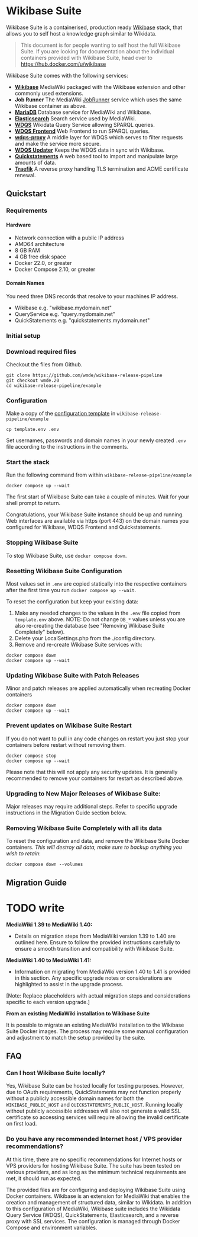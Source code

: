 # Wikibase Suite

Wikibase Suite is a containerised, production ready [Wikibase](https://wikiba.se) stack, that allows you to self host a knowledge graph similar to Wikidata.

> This document is for people wanting to self host the full Wikibase Suite. If you are looking for documentation about the individual containers provided with Wikibase Suite, head over to https://hub.docker.com/u/wikibase

Wikibase Suite comes with the following services:

- **[Wikibase](https://hub.docker.com/r/wikibase/wikibase)** MediaWiki packaged with the Wikibase extension and other commonly used extensions.
- **Job Runner** The MediaWiki [JobRunner](https://www.mediawiki.org/wiki/Manual:Job_queue#Cron) service which uses the same Wikibase container as above.
- **[MariaDB](https://hub.docker.com/_/mariadb)** Database service for MediaWiki and Wikibase.
- **[Elasticsearch](https://hub.docker.com/r/wikibase/elasticsearch)** Search service used by MediaWiki.
- **[WDQS](https://hub.docker.com/r/wikibase/wdqs)** Wikidata Query Service allowing SPARQL queries.
- **[WDQS Frontend](https://hub.docker.com/r/wikibase/wdqs-frontend)** Web Frontend to run SPARQL queries.
- **[wdqs-proxy](https://hub.docker.com/r/wikibase/wdqs-proxy)** A middle layer for WDQS which serves to filter requests and make the service more secure.
- **[WDQS Updater](https://www.mediawiki.org/wiki/Wikidata_Query_Service/User_Manual#runUpdate.sh)** Keeps the WDQS data in sync with Wikibase.
- **[Quickstatements](https://hub.docker.com/r/wikibase/quickstatements)** A web based tool to import and manipulate large amounts of data.
- **[Traefik](https://hub.docker.com/_/traefik)** A reverse proxy handling TLS termination and ACME certificate renewal.

## Quickstart

### Requirements

#### Hardware

- Network connection with a public IP address
- AMD64 architecture
- 8 GB RAM
- 4 GB free disk space
- Docker 22.0, or greater
- Docker Compose 2.10, or greater

#### Domain Names

You need three DNS records that resolve to your machines IP address.

- Wikibase e.g. "wikibase.mydomain.net"
- QueryService e.g. "query.mydomain.net"
- QuickStatements e.g. "quickstatements.mydomain.net"

### Initial setup

### Download required files

Checkout the files from Github.

```
git clone https://github.com/wmde/wikibase-release-pipeline
git checkout wmde.20
cd wikibase-release-pipeline/example
```

### Configuration

Make a copy of the [configuration template](./template.env) in `wikibase-release-pipeline/example`

```
cp template.env .env
```

Set usernames, passwords and domain names in your newly created `.env` file
according to the instructions in the comments.

### Start the stack

Run the following command from within `wikibase-release-pipeline/example`

```
docker compose up --wait
```

The first start of Wikibase Suite can take a couple of minutes. Wait for your shell prompt to return.

Congratulations, your Wikibase Suite instance should be up and running. Web
interfaces are available via https (port 443) on the domain names you
configured for Wikibase, WDQS Frontend and Quickstatements.

### Stopping Wikibase Suite

To stop Wikibase Suite, use `docker compose down`.

### Resetting Wikibase Suite Configuration

Most values set in `.env` are copied statically into the respective containers after the first time you run `docker compose up --wait`.

To reset the configuration but keep your existing data:

1. Make any needed changes to the values in the `.env` file copied from `template.env` above. NOTE: Do not change `DB_*` values unless you are also re-creating the database (see "Removing Wikibase Suite Completely" below).
2. Delete your LocalSettings.php from the ./config directory.
3. Remove and re-create Wikibase Suite services with:

```
docker compose down
docker compose up --wait
```

### Updating Wikibase Suite with Patch Releases

Minor and patch releases are applied automatically when recreating Docker containers

```
docker compose down 
docker compose up --wait
```

### Prevent updates on Wikibase Suite Restart

If you do not want to pull in any code changes on restart you just stop your containers before restart without removing them.

```
docker compose stop 
docker compose up --wait
```

Please note that this will not apply any security updates. It is generally recommended to remove your containers for restart as described above.

### Upgrading to New Major Releases of Wikibase Suite:

Major releases may require additional steps. Refer to specific upgrade instructions in the Migration Guide section below.

### Removing Wikibase Suite Completely with all its data

To reset the configuration and data, and remove the Wikibase Suite Docker containers. _This will destroy all data, make sure to backup anything you wish to retain_:

```
docker compose down --volumes
```

## Migration Guide

# TODO write

**MediaWiki 1.39 to MediaWiki 1.40:**

- Details on migration steps from MediaWiki version 1.39 to 1.40 are outlined here. Ensure to follow the provided instructions carefully to ensure a smooth transition and compatibility with Wikibase Suite.

**MediaWiki 1.40 to MediaWiki 1.41:**

- Information on migrating from MediaWiki version 1.40 to 1.41 is provided in this section. Any specific upgrade notes or considerations are highlighted to assist in the upgrade process.

[Note: Replace placeholders with actual migration steps and considerations specific to each version upgrade.]

**From an existing MediaWiki installation to Wikibase Suite**

It is possible to migrate an existing MediaWiki installation to the Wikibase Suite Docker images. The process may require some manual configuration and adjustment to match the setup provided by the suite.

## FAQ

### Can I host Wikibase Suite locally?

Yes, Wikibase Suite can be hosted locally for testing purposes. However, due to OAuth requirements, QuickStatements may not function properly without a publicly accessible domain names for both the `WIKIBASE_PUBLIC_HOST` and `QUICKSTATEMENTS_PUBLIC_HOST`. Running locally without publicly accessible addresses will also not generate a valid SSL certificate so accessing services will require allowing the invalid certificate on first load.

### Do you have any recommended Internet host / VPS provider recommendations?

At this time, there are no specific recommendations for Internet hosts or VPS providers for hosting Wikibase Suite. The suite has been tested on various providers, and as long as the minimum technical requirements are met, it should run as expected.

The provided files are for configuring and deploying Wikibase Suite using Docker containers. Wikibase is an extension for MediaWiki that enables the creation and management of structured data, similar to Wikidata. In addition to this configuration of MediaWiki, Wikibase suite includes the Wikidata Query Service (WDQS), QuickStatements, Elasticsearch, and a reverse proxy with SSL services. The configuration is managed through Docker Compose and environment variables.
